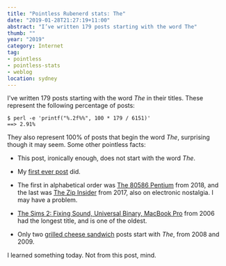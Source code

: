 ```yaml
---
title: "Pointless Rubenerd stats: The"
date: "2019-01-28T21:27:19+11:00"
abstract: "I’ve written 179 posts starting with the word The"
thumb: ""
year: "2019"
category: Internet
tag:
- pointless
- pointless-stats
- weblog
location: sydney
---
```

I've written 179 posts starting with the word *The* in their titles. These represent the following percentage of posts:

    $ perl -e 'printf("%.2f%%", 100 * 179 / 6151)'
    ==> 2.91%

They also represent 100% of posts that begin the word *The*, surprising though it may seem. Some other pointless facts:

* This post, ironically enough, does not start with the word *The*.

* My [first ever post] did.

* The first in alphabetical order was [The 80586 Pentium] from 2018, and the last was [The Zip Insider] from 2017, also on electronic nostalgia. I may have a problem.

* [The Sims 2: Fixing Sound, Universal Binary, MacBook Pro] from 2006 had the longest title, and is one of the oldest.

* Only two [grilled cheese sandwich] posts start with *The*, from 2008 and 2009.

I learned something today. Not from this post, mind.

[first ever post]: https://rubenerd.com/the-first-post/
[The 80586 Pentium]: https://rubenerd.com/the-80586-pentium/
[The Zip Insider]: https://rubenerd.com/the-zip-insider/
[The Sims 2: Fixing Sound, Universal Binary, MacBook Pro]: the-sims-2-fixing-sound-universal-binary-macbook-pro.html
[grilled cheese sandwich]: https://rubenerd.com/tag/grilled-cheese-sandwiches/

